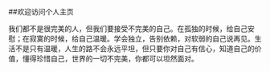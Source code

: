 ##欢迎访问个人主页



我们都不是很完美的人，但我们要接受不完美的自己。在孤独的时候，给自己安慰；在寂寞的时候，给自己温暖。学会独立，告别依赖，对软弱的自己说再见。生活不是只有温暖，人生的路不会永远平坦，但只要你对自己有信心，知道自己的价值，懂得珍惜自己，世界的一切不完美，你都可以坦然面对。

